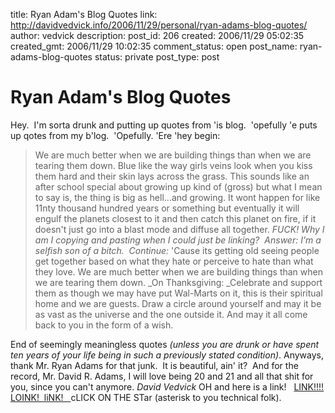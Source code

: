 title: Ryan Adam's Blog Quotes
link: http://davidvedvick.info/2006/11/29/personal/ryan-adams-blog-quotes/
author: vedvick
description: 
post_id: 206
created: 2006/11/29 05:02:35
created_gmt: 2006/11/29 10:02:35
comment_status: open
post_name: ryan-adams-blog-quotes
status: private
post_type: post

# Ryan Adam's Blog Quotes

Hey.  I'm sorta drunk and putting up quotes from 'is blog.  'opefully 'e puts up qotes from my b'log.  'Opefully. 'Ere 'hey begin: 

> We are much better when we are building things than when we are tearing them down. Blue like the way girls veins look when you kiss them hard and their skin lays across the grass. This sounds like an after school special about growing up kind of (gross) but what I mean to say is, the thing is big as hell...and growing. It wont happen for like 11nty thousand hundred years or something but eventually it will engulf the planets closest to it and then catch this planet on fire, if it doesn't just go into a blast mode and diffuse all together. _FUCK! Why I am I copying and pasting when I could just be linking?  Answer: I'm a selfish son of a bitch.  Continue:_ 'Cause its getting old seeing people get together based on what they hate or perceive to hate than what they love. We are much better when we are building things than when we are tearing them down. _On Thanksgiving: _Celebrate and support them as though we may have put Wal-Marts on it, this is their spiritual home and we are guests. Draw a circle around yourself and may it be as vast as the universe and the one outside it. And may it all come back to you in the form of a wish.

End of seemingly meaningless quotes _(unless you are drunk or have spent ten years of your life being in such a previously stated condition)_. Anyways, thank Mr. Ryan Adams for that junk.  It is beautiful, ain' it?  And for the record, Mr. David R. Adams, I will love being 20 and 21 and all that shit for you, since you can't anymore. _David Vedvick_ OH and here is a link!   [LINK!!!! LOINK!  liNK!   ](http://www.ryan-adams.com/teleport.html)cLICK ON THE STar (asterisk to you technical folk).